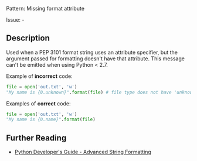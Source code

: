Pattern: Missing format attribute

Issue: -

## Description

Used when a PEP 3101 format string uses an attribute specifier, but the argument passed for formatting doesn't have that attribute. This message can't be emitted when using Python < 2.7.


Example of **incorrect** code:

```python
file = open('out.txt', 'w')
"My name is {0.unknown}".format(file) # file type does not have 'unknown'
```

Examples of **correct** code:

```python
file = open('out.txt', 'w')
"My name is {0.name}".format(file)
```

## Further Reading

* [Python Developer's Guide - Advanced String Formatting](https://www.python.org/dev/peps/pep-3101)
